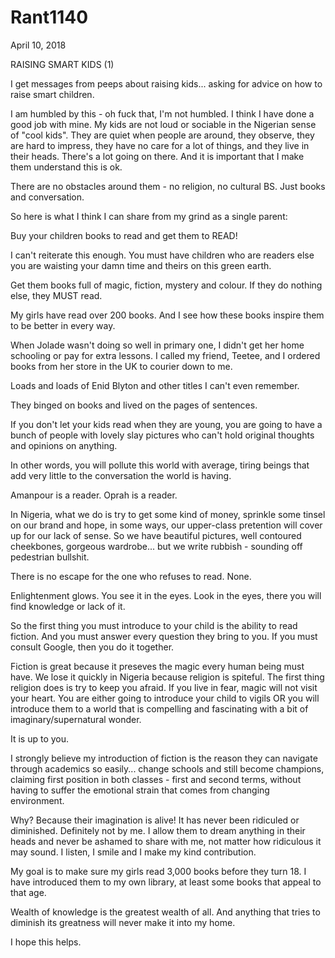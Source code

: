 # Rant1140


April 10, 2018

RAISING SMART KIDS (1)

I get messages from peeps about raising kids... asking for advice on how to raise smart children.

I am humbled by this - oh fuck that, I'm not humbled. I think I have done a good job with mine. My kids are not loud or sociable in the Nigerian sense of "cool kids". They are quiet when people are around, they observe, they are hard to impress, they have no care for a lot of things, and they live in their heads. There's a lot going on there. And it is important that I make them understand this is ok.

There are no obstacles around them - no religion, no cultural BS. Just books and conversation.

So here is what I think I can share from my grind as a single parent:

Buy your children books to read and get them to READ!

I can't reiterate this enough. You must have children who are readers else you are waisting your damn time and theirs on this green earth.

Get them books full of magic, fiction, mystery and colour. If they do nothing else, they MUST read.

My girls have read over 200 books. And I see how these books inspire them to be better in every way. 

When Jolade wasn't doing so well in primary one, I didn't get her home schooling or pay for extra lessons. I called my friend, Teetee, and I ordered books from her store in the UK to courier down to me.

Loads and loads of Enid Blyton and other titles I can't even remember.

They binged on books and lived on the pages of sentences.

If you don't let your kids read when they are young, you are going to have a bunch of people with lovely slay pictures who can't hold original thoughts and opinions on anything.

In other words, you will pollute this world with average, tiring beings that add very little to the conversation the world is having.

Amanpour is a reader. Oprah is a reader.

In Nigeria, what we do is try to get some kind of money, sprinkle some tinsel on our brand and hope, in some ways, our upper-class pretention will cover up for our lack of sense. So we have beautiful pictures, well contoured cheekbones, gorgeous wardrobe... but we write rubbish - sounding off pedestrian bullshit.

There is no escape for the one who refuses to read. None. 

Enlightenment glows. You see it in the eyes. Look in the eyes, there you will find knowledge or lack of it.

So the first thing you must introduce to your child is the ability to read fiction. And you must answer every question they bring to you. If you must consult Google, then you do it together.

Fiction is great because it preseves the magic every human being must have. We lose it quickly in Nigeria because religion is spiteful. The first thing religion does is try to keep you afraid. If you live in fear, magic will not visit your heart. You are either going to introduce your child to vigils OR you will introduce them to a world that is compelling and fascinating with a bit of imaginary/supernatural wonder.

It is up to you.

I strongly believe my introduction of fiction is the reason they can navigate through academics so easily... change schools and still become champions, claiming first position in both classes - first and second terms, without having to suffer the emotional strain that comes from changing environment. 

Why? Because their imagination is alive! It has never been ridiculed or diminished. Definitely not by me. I allow them to dream anything in their heads and never be ashamed to share with me, not matter how ridiculous it may sound. I listen, I smile and I make my kind contribution.

My goal is to make sure my girls read 3,000 books before they turn 18. I have introduced them to my own library, at least some books that appeal to that age.

Wealth of knowledge is the greatest wealth of all. And anything that tries to diminish its greatness will never make it into my home.

I hope this helps.